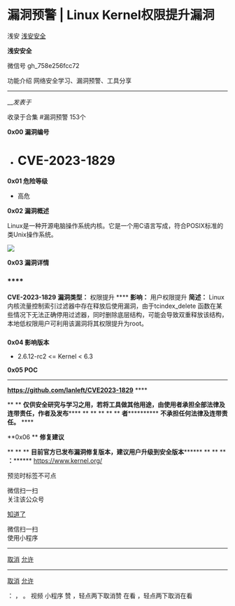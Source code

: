 #  漏洞预警 | Linux Kernel权限提升漏洞

浅安  [ 浅安安全 ](javascript:void\(0\);)

**浅安安全** ![]()

微信号 gh_758e256fcc72

功能介绍 网络安全学习、漏洞预警、工具分享

____

___发表于_

收录于合集 #漏洞预警 153个

**0x00 漏洞编号**

  * # CVE-2023-1829

 **0x01 危险等级**

  * 高危  

 **0x02 漏洞概述**

Linux是一种开源电脑操作系统内核。它是一个用C语言写成，符合POSIX标准的类Unix操作系统。

![](https://gitee.com/fuli009/images/raw/master/public/20230622092807.png)

 **0x03 漏洞详情**

###

###  ****

 **CVE-2023-1829** **漏洞类型：** 权限提升 **** **影响：** 用户权限提升 **简述：**
Linux内核流量控制索引过滤器中存在释放后使用漏洞，由于tcindex_delete
函数在某些情况下无法正确停用过滤器，同时删除底层结构，可能会导致双重释放该结构，本地低权限用户可利用该漏洞将其权限提升为root。

###

 **0x04 影响版本**

  * 2.6.12-rc2 <= Kernel < 6.3

 **0x05 POC**  

 ****

 **https://github.com/lanleft/CVE2023-1829** ****

 ** ** **仅供安全研究与学习之用，若将工具做其他用途，由使用者承担全部法律及连带责任，作者及发布****** ** ** ** ** **
**者************ **不承担任何法律及连带责任。** ****

 **0x06  ** **修复建议**

 ** ** ** **目前官方已发布漏洞修复版本，建议用户升级到安全版本******** ** ** ** **：********
https://www.kernel.org/

  

预览时标签不可点

微信扫一扫  
关注该公众号

[知道了](javascript:;)

微信扫一扫  
使用小程序

****

[取消](javascript:void\(0\);) [允许](javascript:void\(0\);)

****

[取消](javascript:void\(0\);) [允许](javascript:void\(0\);)

： ， 。   视频 小程序 赞 ，轻点两下取消赞 在看 ，轻点两下取消在看

